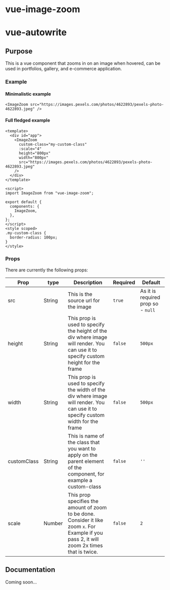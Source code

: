 # vue-image-zoom

# vue-autowrite 


## Purpose
This is a vue component that zooms in on an image when hovered, can be used in portfolios, gallery, and e-commerce application.


### Example
#### Minimalistic example
```
<ImageZoom src="https://images.pexels.com/photos/4622893/pexels-photo-4622893.jpeg" />
```
#### Full fledged example
```
<template>
  <div id="app">
    <ImageZoom
      custom-class="my-custom-class"
      :scale="4"
      height="800px"
      width="800px"
      src="https://images.pexels.com/photos/4622893/pexels-photo-4622893.jpeg"
    />
  </div>
</template>

<script>
import ImageZoom from "vue-image-zoom";

export default {
  components: {
    ImageZoom,
  },
};
</script>
<style scoped>
.my-custom-class {
  border-radius: 100px;
}
</style>
```


### Props
There are currently the following props:

| Prop | type | Description | Required | Default |
| ------ | ------ | ------ | ------ | ------ |
| src | String | This is the source url for the image | `true` | As it is required prop so - `null` |
| height | String | This prop is used to specify the height of the div where image will render. You can use it to specify custom height for the frame | `false` | `500px` |
| width | String | This prop is used to specify the width of the div where image will render. You can use it to specify custom width for the frame | `false` |`500px` |
| customClass | String | This is name of the class that you want to apply on the parent element of the component, for example a custom-class | `false` | `''` |
| scale | Number | This prop specifies the amount of zoom to be done. Consider it like zoom `x`. For Example if you pass 2, it will zoom 2x times that is twice. | `false` | `2` |

## Documentation
Coming soon...
